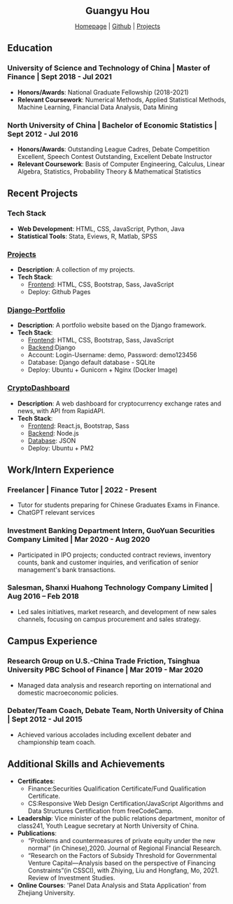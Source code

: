 
<p align="center"><strong style="font-size: 22px;">Guangyu Hou</strong></p>
<p align="center"> 
            <link rel="stylesheet" href="https://cdnjs.cloudflare.com/ajax/libs/font-awesome/6.4.2/css/all.min.css" integrity="sha512-z3gLpd7yknf1YoNbCzqRKc4qyor8gaKU1qmn+CShxbuBusANI9QpRohGBreCFkKxLhei6S9CQXFEbbKuqLg0DA==" crossorigin="anonymous" referrerpolicy="no-referrer" />
            <a href="https://hougarry.github.io/"><i class="fa-solid fa-house"></i> Homepage</a>
            |  <a href="https://github.com/hougarry"><i class="fa-brands fa-github"></i> Github</a>
            |  <a href="https://hougarry.github.io/projects/"><i class="fa-solid fa-bars-progress"></i> Projects</a>
</p>

## Education
### University of Science and Technology of China   |   Master of Finance   |   Sept 2018 - Jul 2021
- **Honors/Awards**: National Graduate Fellowship (2018-2021)
- **Relevant Coursework**: Numerical Methods, Applied Statistical Methods, Machine Learning, Financial Data Analysis, Data Mining

### North University of China   |   Bachelor of Economic Statistics   |   Sept 2012 - Jul 2016
- **Honors/Awards**: Outstanding League Cadres, Debate Competition Excellent, Speech Contest Outstanding, Excellent Debate Instructor
- **Relevant Coursework**: Basis of Computer Engineering, Calculus, Linear Algebra, Statistics, Probability Theory & Mathematical Statistics

## Recent Projects

### Tech Stack
- **Web Development**: HTML, CSS, JavaScript, Python, Java
- **Statistical Tools**: Stata, Eviews, R, Matlab, SPSS
### [Projects](https://hougarry.github.io/projects/)
- **Description**: A collection of my projects.
- **Tech Stack**:
  - [Frontend](https://hougarry.github.io/projects/): HTML, CSS, Bootstrap, Sass, JavaScript
  - Deploy: Github Pages

### [Django-Portfolio](http://159.233.207.23:8000/)
- **Description**: A portfolio website based on the Django framework.
- **Tech Stack**:
  - [Frontend](http://159.233.207.23:8000/): HTML, CSS, Bootstrap, Sass, JavaScript
  - [Backend](http://159.223.207.23:8000/admin/login/?next=/admin/):Django
  - Account: Login-Username: demo, Password: demo123456
  - Database: Django default database - SQLite
  - Deploy: Ubuntu + Gunicorn + Nginx (Docker Image)

### [CryptoDashboard](http://159.223.207.23:3000/)
- **Description**: A web dashboard for cryptocurrency exchange rates and news, with API from RapidAPI.
- **Tech Stack**:
  - [Frontend](http://159.223.207.23:3000/): React.js, Bootstrap, Sass
  - [Backend](http://159.223.207.23:4000/): Node.js
  - [Database](http://159.223.207.23:4000/news): JSON
  - Deploy: Ubuntu + PM2


## Work/Intern Experience
### Freelancer   |   Finance Tutor   |    2022 - Present
- Tutor for students preparing for Chinese Graduates Exams in Finance.
- ChatGPT relevant services

### Investment Banking Department Intern, GuoYuan Securities Company Limited   |   Mar 2020 - Aug 2020
- Participated in IPO projects; conducted contract reviews, inventory counts, bank and customer inquiries, and verification of senior management's bank transactions.

### Salesman, Shanxi Huahong Technology Company Limited   |   Aug 2016 – Feb 2018
- Led sales initiatives, market research, and development of new sales channels, focusing on campus procurement and sales strategy.

## Campus Experience
### Research Group on U.S.-China Trade Friction, Tsinghua University PBC School of Finance   |   Mar 2019 - Mar 2020
- Managed data analysis and research reporting on international and domestic macroeconomic policies.

### Debater/Team Coach, Debate Team, North University of China   |   Sept 2012 - Jul 2015
- Achieved various accolades including excellent debater and championship team coach.


## Additional Skills and Achievements
- **Certificates**: 
    - Finance:Securities Qualification Certificate/Fund Qualification Certificate.
    - CS:Responsive Web Design Certification/JavaScript Algorithms and Data Structures Certification from freeCodeCamp.
- **Leadership**: Vice minister of the public relations department, monitor of class241, Youth League secretary at North University of China.
- **Publications**: 
    - “Problems and countermeasures of private equity under the new normal” (in Chinese),2020. Journal of Regional Financial Research.
    - “Research on the Factors of Subsidy Threshold for Governmental Venture Capital—Analysis based on the perspective of Financing Constraints”(in CSSCI), with Zhiying, Liu and Hongfang, Mo, 2021. Review of Investment Studies.
- **Online Courses**: 'Panel Data Analysis and Stata Application' from Zhejiang University.
